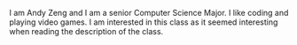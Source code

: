 I am Andy Zeng and I am a senior Computer Science Major. I like coding and playing video games. I am interested in this class as it seemed interesting when reading the description of the class.
